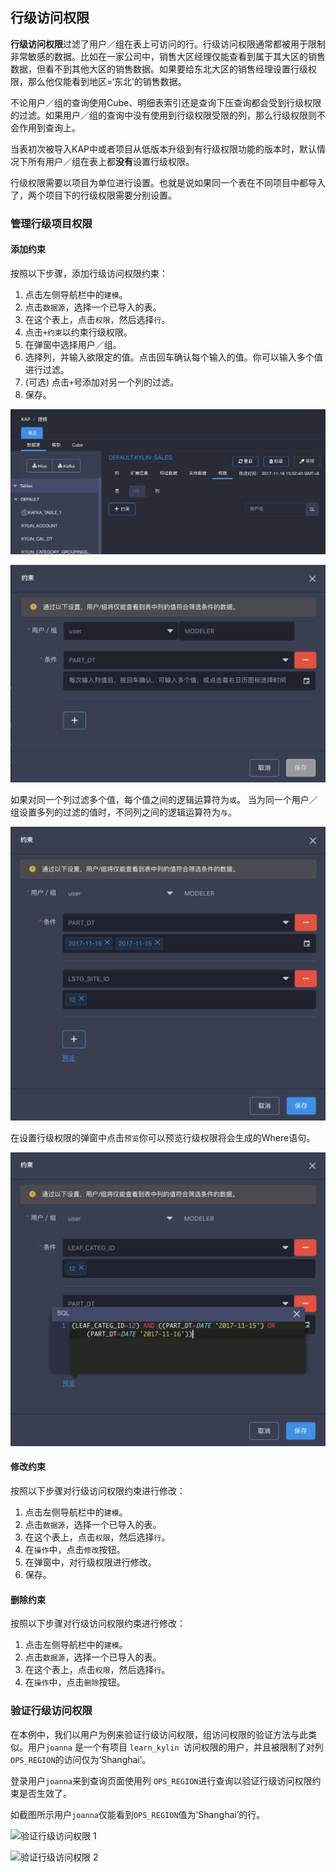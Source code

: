## 行级访问权限

**行级访问权限**过滤了用户／组在表上可访问的行。行级访问权限通常都被用于限制非常敏感的数据。比如在一家公司中，销售大区经理仅能查看到属于其大区的销售数据，但看不到其他大区的销售数据。如果要给东北大区的销售经理设置行级权限，那么他仅能看到地区=‘东北’的销售数据。

不论用户／组的查询使用Cube、明细表索引还是查询下压查询都会受到行级权限的过滤。如果用户／组的查询中没有使用到行级权限受限的列，那么行级权限则不会作用到查询上。

当表初次被导入KAP中或者项目从低版本升级到有行级权限功能的版本时，默认情况下所有用户／组在表上都**没有**设置行级权限。

行级权限需要以项目为单位进行设置。也就是说如果同一个表在不同项目中都导入了，两个项目下的行级权限需要分别设置。

### 管理行级项目权限

#### 添加约束

按照以下步骤，添加行级访问权限约束：

1. 点击左侧导航栏中的`建模`。
2. 点击`数据源`，选择一个已导入的表。
3. 在这个表上，点击`权限`，然后选择`行`。
4. 点击`+约束`以约束行级权限。
5. 在弹窗中选择用户／组。
6. 选择列，并输入欲限定的值。点击回车确认每个输入的值。你可以输入多个值进行过滤。
7. (可选) 点击`+`号添加对另一个列的过滤。
8. 保存。



![行级权限](images/row/row_cn1.png)

![添加单个约束](images/row/row_cn2.png)

如果对同一个列过滤多个值，每个值之间的逻辑运算符为`或`。 当为同一个用户／组设置多列的过滤的值时，不同列之间的逻辑运算符为`与`。

![添加多个约束](images/row/row_cn3.png)

在设置行级权限的弹窗中点击`预览`你可以预览行级权限将会生成的Where语句。

![预览 SQL](images/row/row_cn4.png)

#### 修改约束

按照以下步骤对行级访问权限约束进行修改：

1. 点击左侧导航栏中的`建模`。
2. 点击`数据源`，选择一个已导入的表。
3. 在这个表上，点击`权限`，然后选择`行`。
4. 在`操作`中，点击`修改`按钮。
5. 在弹窗中，对行级权限进行修改。
6. 保存。

#### 删除约束

按照以下步骤对行级访问权限约束进行修改：

1. 点击左侧导航栏中的`建模`。
2. 点击`数据源`，选择一个已导入的表。
3. 在这个表上，点击`权限`，然后选择`行`。
4. 在`操作`中，点击`删除`按钮。

### 验证行级访问权限

在本例中，我们以用户为例来验证行级访问权限，组访问权限的验证方法与此类似。用户`joanna` 是一个有项目 `learn_kylin `访问权限的用户，并且被限制了对列 `OPS_REGION`的访问仅为‘Shanghai’。

登录用户`joanna`来到查询页面使用列 `OPS_REGION`进行查询以验证行级访问权限约束是否生效了。

如截图所示用户`joanna`仅能看到`OPS_REGION`值为‘Shanghai’的行。

![验证行级访问权限 1](images/row/5.png)

![验证行级访问权限 2](images/row/6.png)